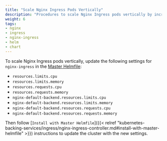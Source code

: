 ```yaml
---
title: "Scale Nginx Ingress Pods Vertically"
description: "Procedures to scale Nginx Ingress pods vertically by increasing CPU and memory limits"
weight: 6
tags:
- nginx
- ingress
- nginx-ingress
- helm
- chart
---
```


To scale Nginx Ingress pods vertically, update the following settings for `nginx-ingress` in the [Master Helmfile](https://github.com/cloudposse/geodesic/blob/master/rootfs/conf/kops/helmfile.yaml):

* `resources.limits.cpu`
* `resources.limits.memory`
* `resources.requests.cpu`
* `resources.requests.memory`
* `nginx-default-backend.resources.limits.cpu`
* `nginx-default-backend.resources.limits.memory`
* `nginx-default-backend.resources.requests.cpu`
* `nginx-default-backend.resources.requests.memory`

Then follow [`Install with Master Helmfile`]({{< relref "kubernetes-backing-services/ingress/nginx-ingress-controller.md#install-with-master-helmfile" >}}) instructions to update the cluster with the new settings.
